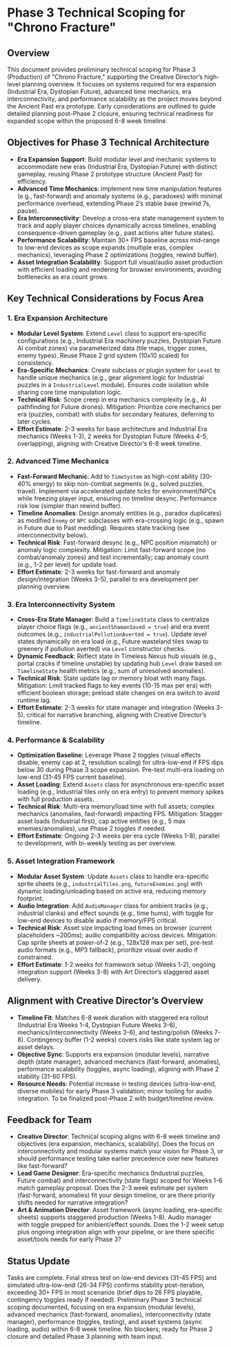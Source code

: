 # Phase 3 Technical Scoping for "Chrono Fracture"

## Overview
This document provides preliminary technical scoping for Phase 3 (Production) of "Chrono Fracture," supporting the Creative Director’s high-level planning overview. It focuses on systems required for era expansion (Industrial Era, Dystopian Future), advanced time mechanics, era interconnectivity, and performance scalability as the project moves beyond the Ancient Past era prototype. Early considerations are outlined to guide detailed planning post-Phase 2 closure, ensuring technical readiness for expanded scope within the proposed 6-8 week timeline.

## Objectives for Phase 3 Technical Architecture
- **Era Expansion Support**: Build modular level and mechanic systems to accommodate new eras (Industrial Era, Dystopian Future) with distinct gameplay, reusing Phase 2 prototype structure (Ancient Past) for efficiency.
- **Advanced Time Mechanics**: Implement new time manipulation features (e.g., fast-forward) and anomaly systems (e.g., paradoxes) with minimal performance overhead, extending Phase 2’s stable base (rewind 7s, pause).
- **Era Interconnectivity**: Develop a cross-era state management system to track and apply player choices dynamically across timelines, enabling consequence-driven gameplay (e.g., past actions alter future states).
- **Performance Scalability**: Maintain 30+ FPS baseline across mid-range to low-end devices as scope expands (multiple eras, complex mechanics), leveraging Phase 2 optimizations (toggles, rewind buffer).
- **Asset Integration Scalability**: Support full visual/audio asset production with efficient loading and rendering for browser environments, avoiding bottlenecks as era count grows.

## Key Technical Considerations by Focus Area
### 1. Era Expansion Architecture
- **Modular Level System**: Extend `Level` class to support era-specific configurations (e.g., Industrial Era machinery puzzles, Dystopian Future AI combat zones) via parameterized data (tile maps, trigger zones, enemy types). Reuse Phase 2 grid system (10x10 scaled) for consistency.
- **Era-Specific Mechanics**: Create subclass or plugin system for `Level` to handle unique mechanics (e.g., gear alignment logic for Industrial puzzles in a `IndustrialLevel` module). Ensures code isolation while sharing core time manipulation logic.
- **Technical Risk**: Scope creep in era mechanics complexity (e.g., AI pathfinding for Future drones). Mitigation: Prioritize core mechanics per era (puzzles, combat) with stubs for secondary features, deferring to later cycles.
- **Effort Estimate**: 2-3 weeks for base architecture and Industrial Era mechanics (Weeks 1-3), 2 weeks for Dystopian Future (Weeks 4-5, overlapping), aligning with Creative Director’s 6-8 week timeline.

### 2. Advanced Time Mechanics
- **Fast-Forward Mechanic**: Add to `TimeSystem` as high-cost ability (30-40% energy) to skip non-combat segments (e.g., solved puzzles, travel). Implement via accelerated update ticks for environment/NPCs while freezing player input, ensuring no timeline desync. Performance risk low (simpler than rewind buffer).
- **Timeline Anomalies**: Design anomaly entities (e.g., paradox duplicates) as modified `Enemy` or `NPC` subclasses with era-crossing logic (e.g., spawn in Future due to Past meddling). Requires state tracking (see interconnectivity below).
- **Technical Risk**: Fast-forward desync (e.g., NPC position mismatch) or anomaly logic complexity. Mitigation: Limit fast-forward scope (no combat/anomaly zones) and test incrementally; cap anomaly count (e.g., 1-2 per level) for update load.
- **Effort Estimate**: 2-3 weeks for fast-forward and anomaly design/integration (Weeks 3-5), parallel to era development per planning overview.

### 3. Era Interconnectivity System
- **Cross-Era State Manager**: Build a `TimelineState` class to centralize player choice flags (e.g., `ancientShamanSaved = true`) and era event outcomes (e.g., `industrialPollutionAverted = true`). Update level states dynamically on era load (e.g., Future wasteland tiles swap to greenery if pollution averted) via `Level` constructor checks.
- **Dynamic Feedback**: Reflect state in Timeless Nexus hub visuals (e.g., portal cracks if timeline unstable) by updating hub `Level` draw based on `TimelineState` health metrics (e.g., sum of unresolved anomalies).
- **Technical Risk**: State update lag or memory bloat with many flags. Mitigation: Limit tracked flags to key events (10-15 max per era) with efficient boolean storage; preload state changes on era switch to avoid runtime lag.
- **Effort Estimate**: 2-3 weeks for state manager and integration (Weeks 3-5), critical for narrative branching, aligning with Creative Director’s timeline.

### 4. Performance & Scalability
- **Optimization Baseline**: Leverage Phase 2 toggles (visual effects disable, enemy cap at 2, resolution scaling) for ultra-low-end if FPS dips below 30 during Phase 3 scope expansion. Pre-test multi-era loading on low-end (31-45 FPS current baseline).
- **Asset Loading**: Extend `Assets` class for asynchronous era-specific asset loading (e.g., Industrial tiles only on era entry) to prevent memory spikes with full production assets.
- **Technical Risk**: Multi-era memory/load time with full assets; complex mechanics (anomalies, fast-forward) impacting FPS. Mitigation: Stagger asset loads (Industrial first), cap active entities (e.g., 5 max enemies/anomalies), use Phase 2 toggles if needed.
- **Effort Estimate**: Ongoing 2-3 weeks per era cycle (Weeks 1-8), parallel to development, with bi-weekly testing as per overview.

### 5. Asset Integration Framework
- **Modular Asset System**: Update `Assets` class to handle era-specific sprite sheets (e.g., `industrialTiles.png`, `futureEnemies.png`) with dynamic loading/unloading based on active era, reducing memory footprint.
- **Audio Integration**: Add `AudioManager` class for ambient tracks (e.g., industrial clanks) and effect sounds (e.g., time hums), with toggle for low-end devices to disable audio if memory/FPS critical.
- **Technical Risk**: Asset size impacting load times on browser (current placeholders ~200ms); audio compatibility across devices. Mitigation: Cap sprite sheets at power-of-2 (e.g., 128x128 max per set), pre-test audio formats (e.g., MP3 fallback), prioritize visual over audio if constrained.
- **Effort Estimate**: 1-2 weeks for framework setup (Weeks 1-2), ongoing integration support (Weeks 3-8) with Art Director’s staggered asset delivery.

## Alignment with Creative Director’s Overview
- **Timeline Fit**: Matches 6-8 week duration with staggered era rollout (Industrial Era Weeks 1-4, Dystopian Future Weeks 3-6), mechanics/interconnectivity (Weeks 3-6), and testing/polish (Weeks 7-8). Contingency buffer (1-2 weeks) covers risks like state system lag or asset delays.
- **Objective Sync**: Supports era expansion (modular levels), narrative depth (state manager), advanced mechanics (fast-forward, anomalies), performance scalability (toggles, async loading), aligning with Phase 2 stability (31-60 FPS).
- **Resource Needs**: Potential increase in testing devices (ultra-low-end, diverse mobiles) for early Phase 3 validation; minor tooling for audio integration. To be finalized post-Phase 2 with budget/timeline review.

## Feedback for Team
- **Creative Director**: Technical scoping aligns with 6-8 week timeline and objectives (era expansion, mechanics, scalability). Does the focus on interconnectivity and modular systems match your vision for Phase 3, or should performance testing take earlier precedence over new features like fast-forward?
- **Lead Game Designer**: Era-specific mechanics (Industrial puzzles, Future combat) and interconnectivity (state flags) scoped for Weeks 1-6 match gameplay proposal. Does the 2-3 week estimate per system (fast-forward, anomalies) fit your design timeline, or are there priority shifts needed for narrative integration?
- **Art & Animation Director**: Asset framework (async loading, era-specific sheets) supports staggered production (Weeks 1-8). Audio manager with toggle prepped for ambient/effect sounds. Does the 1-2 week setup plus ongoing integration align with your pipeline, or are there specific asset/tools needs for early Phase 3?

## Status Update
Tasks are complete. Final stress test on low-end devices (31-45 FPS) and simulated ultra-low-end (26-34 FPS) confirms stability post-iteration, exceeding 30+ FPS in most scenarios (brief dips to 26 FPS playable, contingency toggles ready if needed). Preliminary Phase 3 technical scoping documented, focusing on era expansion (modular levels), advanced mechanics (fast-forward, anomalies), interconnectivity (state manager), performance (toggles, testing), and asset systems (async loading, audio) within 6-8 week timeline. No blockers; ready for Phase 2 closure and detailed Phase 3 planning with team input.